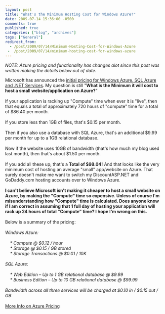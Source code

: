```yaml
---
layout: post
title: "What's the Minimum Hosting Cost for Windows Azure?"
date: 2009-07-14 15:36:00 -0500
comments: true
published: true
categories: ["blog", "archives"]
tags: ["General"]
redirect_from: 
  - /post/2009/07/14/Minimum-Hosting-Cost-for-Windows-Azure
 -  /post/2009/07/14/minimum-hosting-cost-for-windows-azure
---
```

<!-- more -->
<p><img style="float: right;" src="/images/posts2009/7/azure-logo.jpg" alt="" /></p>
<p><em>NOTE: Azure pricing and functionality has changes alot since this post was written making the details below out of date.</em></p>
<p>Microsoft has announced the <a href="http://blogs.msdn.com/windowsazure/archive/2009/07/14/confirming-commercial-availability-and-announcing-business-model.aspx">initial pricing for Windows Azure, SQL Azure and .NET Services</a>. My question is still "<strong>What is the Minimum it will cost to host a small website/application on Azure?</strong>"<br /><br />If your application is racking up "Compute" time when ever it is "live", then that equals a total of approximately 720 hours of "compute" time for a total of $86.40 per month.<br /><br />If you store less than 1GB of files, that's $0.15 per month.<br /><br />Then if you also use a database with SQL Azure, that's an additional $9.99 per month for up to a 1GB relational database.<br /><br />Now if the website uses 10GB of bandwidth (that's how much my blog used last month), then that's about $1.50 per month.<br /><br />If you add all these up, that's a <strong>Total of $98.04!</strong> And that looks like the very minimum cost of hosting an average "small" app/website on Azure. That surely doesn't make me want to switch my DiscountASP.NET and GoDaddy.com hosting accounts over to Windows Azure.<br /><br /><strong>I can't believe Microsoft isn't making it cheaper to host a small website on Azure, by making the "Compute" time so expensive. Unless of course I'm misunderstanding how "Compute" time is calculated. Does anyone know if I am correct in assuming that 1 full day of hosting your application will rack up 24 hours of total "Compute" time? I hope I'm wrong on this.</strong><br /><br />Below is a summary of the pricing:<br /><br /><em>Windows Azure:<br /><br />&nbsp;&nbsp;&nbsp; * Compute @ $0.12 / hour<br />&nbsp;&nbsp;&nbsp; * Storage @ $0.15 / GB stored<br />&nbsp;&nbsp;&nbsp; * Storage Transactions @ $0.01 / 10K<br /><br />SQL Azure:<br /><br />&nbsp;&nbsp;&nbsp; * Web Edition &ndash; Up to 1 GB relational database @ $9.99<br />&nbsp;&nbsp;&nbsp; * Business Edition &ndash; Up to 10 GB relational database @ $99.99<br /><br />Bandwidth across all three services will be charged at $0.10 in / $0.15 out / GB<br /></em><br /><a href="http://blogs.msdn.com/windowsazure/archive/2009/07/14/confirming-commercial-availability-and-announcing-business-model.aspx">More Info on Azure Pricing</a></p>
